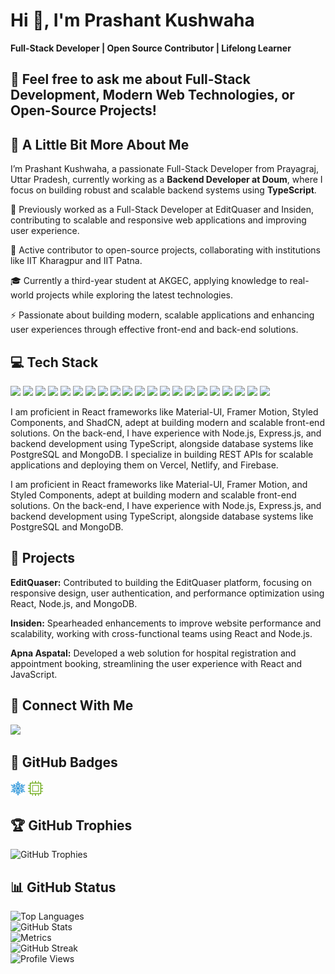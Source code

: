 <h1>Hi 👋, I'm Prashant Kushwaha</h1>
<b>Full-Stack Developer | Open Source Contributor | Lifelong Learner</b>

<h2>💬 Feel free to ask me about Full-Stack Development, Modern Web Technologies, or Open-Source Projects!</h2> 

<h2>💫 A Little Bit More About Me</h2> 
<p>
I’m Prashant Kushwaha, a passionate Full-Stack Developer from Prayagraj, Uttar Pradesh, currently working as a <b>Backend Developer at Doum</b>, where I focus on building robust and scalable backend systems using <b>TypeScript</b>.
</p>
<p>
💼 Previously worked as a Full-Stack Developer at EditQuaser and Insiden, contributing to scalable and responsive web applications and improving user experience.
</p>
<p>
🚀 Active contributor to open-source projects, collaborating with institutions like IIT Kharagpur and IIT Patna.
</p>
<p>
🎓 Currently a third-year student at AKGEC, applying knowledge to real-world projects while exploring the latest technologies.
</p>
<p>
⚡ Passionate about building modern, scalable applications and enhancing user experiences through effective front-end and back-end solutions.
</p>

<h2>💻 Tech Stack</h2>
<p >
  <img src="https://img.shields.io/badge/c-%2300599C.svg?style=for-the-badge&logo=c&logoColor=white" height="30px">
  <img src="https://img.shields.io/badge/html5-%23E34F26.svg?style=for-the-badge&logo=html5&logoColor=white" height="30px">
  <img src="https://img.shields.io/badge/css3-%231572B6.svg?style=for-the-badge&logo=css3&logoColor=white" height="30px">
  <img src="https://img.shields.io/badge/bootstrap-%23563D7C.svg?style=for-the-badge&logo=bootstrap&logoColor=white" height="30px">
  <img src="https://img.shields.io/badge/tailwindcss-%2306B6D4.svg?style=for-the-badge&logo=tailwind-css&logoColor=white" height="30px">
  <img src="https://img.shields.io/badge/javascript-%23323330.svg?style=for-the-badge&logo=javascript&logoColor=%23F7DF1E" height="30px">
  <img src="https://img.shields.io/badge/typescript-%23007ACC.svg?style=for-the-badge&logo=typescript&logoColor=white" height="30px">
  <img src="https://img.shields.io/badge/react-%2320232a.svg?style=for-the-badge&logo=react&logoColor=%2361DAFB" height="30px">
  <img src="https://img.shields.io/badge/materialui-%230081CB.svg?style=for-the-badge&logo=mui&logoColor=white" height="30px">
  <img src="https://img.shields.io/badge/framer%20motion-%23000000.svg?style=for-the-badge&logo=framer&logoColor=white" height="30px">
  <img src="https://img.shields.io/badge/styled--components-%23DB7093.svg?style=for-the-badge&logo=styled-components&logoColor=white" height="30px">
  <img src="https://img.shields.io/badge/shadcn-%23171717.svg?style=for-the-badge&logo=shadcn&logoColor=white" height="30px">
  <img src="https://img.shields.io/badge/node.js-%23339933.svg?style=for-the-badge&logo=node.js&logoColor=white" height="30px">
  <img src="https://img.shields.io/badge/express.js-%23404d59.svg?style=for-the-badge&logo=express&logoColor=%2361DAFB" height="30px">
  <img src="https://img.shields.io/badge/rest%20api-%23000000.svg?style=for-the-badge&logo=restapi&logoColor=white" height="30px">
  <img src="https://img.shields.io/badge/mongodb-%2347A248.svg?style=for-the-badge&logo=mongodb&logoColor=white" height="30px">
  <img src="https://img.shields.io/badge/postgresql-%23316192.svg?style=for-the-badge&logo=postgresql&logoColor=white" height="30px">
  <img src="https://img.shields.io/badge/git-%23F05033.svg?style=for-the-badge&logo=git&logoColor=white" height="30px">
  <img src="https://img.shields.io/badge/vercel-%23000000.svg?style=for-the-badge&logo=vercel&logoColor=white" height="30px">
  <img src="https://img.shields.io/badge/netlify-%2300C7B7.svg?style=for-the-badge&logo=netlify&logoColor=white" height="30px">
  <img src="https://img.shields.io/badge/firebase-%23FFCA28.svg?style=for-the-badge&logo=firebase&logoColor=black" height="30px">
</p>

<p>
  I am proficient in React frameworks like Material-UI, Framer Motion, Styled Components, and ShadCN, adept at building modern and scalable front-end solutions.  
  On the back-end, I have experience with Node.js, Express.js, and backend development using TypeScript, alongside database systems like PostgreSQL and MongoDB.  
  I specialize in building REST APIs for scalable applications and deploying them on Vercel, Netlify, and Firebase.
</p>



<p>
I am proficient in React frameworks like Material-UI, Framer Motion, and Styled Components, adept at building modern and scalable front-end solutions. On the back-end, I have experience with Node.js, Express.js, and backend development using TypeScript, alongside database systems like PostgreSQL and MongoDB.
</p>

<h2>🚀 Projects</h2>
<p>
<b>EditQuaser:</b> Contributed to building the EditQuaser platform, focusing on responsive design, user authentication, and performance optimization using React, Node.js, and MongoDB.
</p>
<p>
<b>Insiden:</b> Spearheaded enhancements to improve website performance and scalability, working with cross-functional teams using React and Node.js.
</p>
<p>
<b>Apna Aspatal:</b> Developed a web solution for hospital registration and appointment booking, streamlining the user experience with React and JavaScript.
</p>

<h2>👥 Connect With Me</h2>
<p>
<a href="https://linkedin.com/in/prashant-kushwaha-0807a1255" target="_blank"> 
<img src="https://img.shields.io/badge/linkedin-%230077B5.svg?style=for-the-badge&logo=linkedin&logoColor=white" height="30px"> 
</a>
</p>

<h2>🌟 GitHub Badges</h2>
<p>
<img src="https://raw.githubusercontent.com/acervenky/animated-github-badges/master/assets/acbadge.gif" height="24px"> 
<img src="https://raw.githubusercontent.com/acervenky/animated-github-badges/master/assets/devbadge.gif" height="24px">
</p>

<h2>🏆 GitHub Trophies</h2>
<p>
<img src="https://github-profile-trophy.vercel.app/?username=kushwahaPrashant24&theme=onedark&no-frame=true&no-bg=true&margin-w=4" alt="GitHub Trophies">
</p>

<h2>📊 GitHub Status</h2>
<p>
<img src="https://github-readme-stats.vercel.app/api/top-langs?username=kushwahaPrashant24&show_icons=true&theme=react&layout=compact" alt="Top Languages"> 
<br> 
<img src="https://github-readme-stats.vercel.app/api?username=kushwahaPrashant24&theme=react&show_icons=true" alt="GitHub Stats"> 
<br> 
<img src="https://metrics.lecoq.io/kushwahaPrashant24?theme=react" alt="Metrics"> 
<br> 
<img src="https://github-readme-streak-stats.herokuapp.com/?user=kushwahaPrashant24&theme=react" alt="GitHub Streak"> 
<br> 
<img src="https://visitcount.itsvg.in/api?id=kushwahaPrashant24&label=Profile%20Views&color=12&icon=5&pretty=true&theme=react" alt="Profile Views">
</p>
